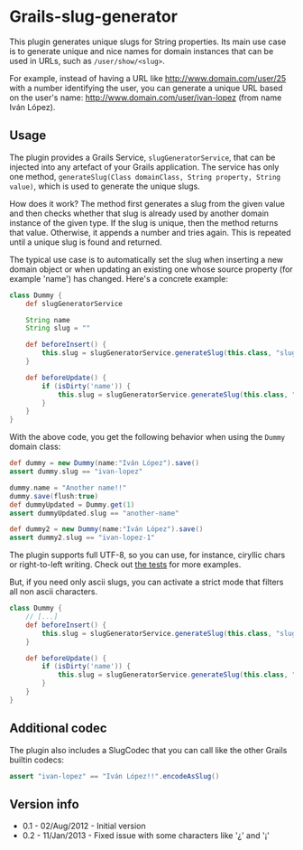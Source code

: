 Grails-slug-generator
=====================

This plugin generates unique slugs for String properties. Its main use case is to generate unique and nice names for domain instances that can be used in URLs, such as `/user/show/<slug>`.

For example, instead of having a URL like http://www.domain.com/user/25 with a number identifying the user, you can generate a unique URL based on the user's name: http://www.domain.com/user/ivan-lopez (from name Iván López).

Usage
-----

The plugin provides a Grails Service, `slugGeneratorService`, that can be injected into any artefact of your Grails application. The service has only one method, `generateSlug(Class domainClass, String property, String value)`, which is used to generate the unique slugs.

How does it work? The method first generates a slug from the given value and then checks whether that slug is already used by another domain instance of the given type. If the slug is unique, then the method returns that value. Otherwise, it appends a number and tries again. This is repeated until a unique slug is found and returned.

The typical use case is to automatically set the slug when inserting a new domain object or when updating an existing one whose source property (for example 'name') has changed. Here's a concrete example:

``` groovy
class Dummy {
    def slugGeneratorService

    String name
    String slug = ""

    def beforeInsert() {
        this.slug = slugGeneratorService.generateSlug(this.class, "slug", name)
    }

    def beforeUpdate() {
        if (isDirty('name')) {
            this.slug = slugGeneratorService.generateSlug(this.class, "slug", name)
        }
    }
}
```

With the above code, you get the following behavior when using the `Dummy` domain class:
``` groovy
def dummy = new Dummy(name:"Iván López").save()
assert dummy.slug == "ivan-lopez"

dummy.name = "Another name!!"
dummy.save(flush:true)
def dummyUpdated = Dummy.get(1)
assert dummyUpdated.slug == "another-name"

def dummy2 = new Dummy(name:"Iván López").save()
assert dummy2.slug == "ivan-lopez-1"
```

The plugin supports full UTF-8, so you can use, for instance, ciryllic chars or right-to-left writing. Check out [the tests](https://github.com/lmivan/grails-slug-generator/blob/master/test/integration/grails/plugins/SlugGeneratorTests.groovy) for more examples.

But, if you need only ascii slugs, you can activate a strict mode that filters all non ascii characters.

``` groovy
class Dummy {
    // [...]
    def beforeInsert() {
        this.slug = slugGeneratorService.generateSlug(this.class, "slug", name, true)
    }

    def beforeUpdate() {
        if (isDirty('name')) {
            this.slug = slugGeneratorService.generateSlug(this.class, "slug", name, true)
        }
    }
}
```

Additional codec
----------------

The plugin also includes a SlugCodec that you can call like the other Grails builtin codecs:

``` groovy
assert "ivan-lopez" == "Iván López!!".encodeAsSlug()
```

Version info
------------

* 0.1 - 02/Aug/2012 - Initial version
* 0.2 - 11/Jan/2013 - Fixed issue with some characters like '¿' and '¡'
